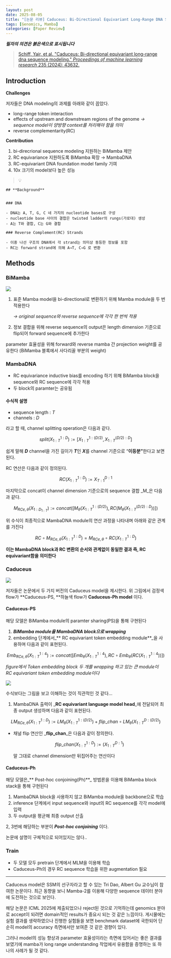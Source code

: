 ```yaml
---
layout: post
date: 2025-08-05
title: "[논문 리뷰] Caduceus: Bi-Directional Equivariant Long-Range DNA Sequence Modeling"
tags: [Genomics, Mamba]
categories: [Paper Review]
---
```


<span class="notion-red">_**필자의 의견은 붉은색으로 표시됩니다**_</span>


> [Schiff, Yair, et al. "Caduceus: Bi-directional equivariant long-range dna sequence modeling." ](https://pmc.ncbi.nlm.nih.gov/articles/PMC12189541/)[_Proceedings of machine learning research_](https://pmc.ncbi.nlm.nih.gov/articles/PMC12189541/)[ 235 (2024): 43632.](https://pmc.ncbi.nlm.nih.gov/articles/PMC12189541/)



## Introduction


**Challenges**


저자들은 DNA modeling의 과제를 아래와 같이 꼽았다.

- long-range token interaction
- effects of upstream and downstream regions of the genome 
_→ sequence model이 양방향 context를 처리해야 함을 의미_
- reverse complementarity(RC)

**Contribution**

1. bi-direcrional sequence modeling 지원하는 BiMamba 제안
1. RC equivariance 지원하도록 BiMamba 확장 → MambaDNA
1. RC-equivariant DNA foundation model family 기여
1. 10x 크기의 model보다 높은 성능

> 💡 


	## **Background**


	### DNA

	- DNA는 A, T, G, C 네 가지의 nucleotide bases로 구성
	- nucleotide base 사이의 결합은 twisted ladder의 rungs(가로대) 생성
	- A는 T와 결합, C는 G와 결합

	### Reverse Complement(RC) Strands

	- 이중 나선 구조의 DNA에서 각 strand는 의미상 동등한 정보를 포함
	- RC는 forward strand에 의해 A→T, C→G 로 변환


## Methods



### BiMamba


![](https://prod-files-secure.s3.us-west-2.amazonaws.com/542b861c-36a8-4051-84e5-8804b6728dba/2c247d59-7815-4980-99f0-8f0d21f445a7/image.png?X-Amz-Algorithm=AWS4-HMAC-SHA256&X-Amz-Content-Sha256=UNSIGNED-PAYLOAD&X-Amz-Credential=ASIAZI2LB466V4NWAJIV%2F20250813%2Fus-west-2%2Fs3%2Faws4_request&X-Amz-Date=20250813T051117Z&X-Amz-Expires=3600&X-Amz-Security-Token=IQoJb3JpZ2luX2VjEN3%2F%2F%2F%2F%2F%2F%2F%2F%2F%2FwEaCXVzLXdlc3QtMiJGMEQCIANr8FbKroWv02U5g0GmPzc4ENc01KRJt9u19LnNmCcMAiBSVgYJ7Cc4pIXOI2cZDjGDFBg4brlzQTb4XAzr61642ir%2FAwgmEAAaDDYzNzQyMzE4MzgwNSIMnaiRbVBECjC181hSKtwDu0ZNa5vwtkZVGVmNrGY59ziVyGIXgbGlvr5riWQ1WMDqXiPXbsQxOmvBcGtM0HrKpPOqZG9wu%2FSFrvVp5O%2FYQpwbtmV%2BHgmbbsydX1Of7cyZmsxv2dYPv0IMWHLfq9FtcEqqP1xwq7dBkIpfcc7vvzaRPqwxcfEaQendzvFEu9GYuMoXo%2BzvDkZiLUN5MtBcC4D6BRqXc84zVev62gc9PG6mVzqT60JGiC%2FeCzynWl4e6%2BvOZO0cbZiFr9dRkjCzRyQhYebAIp4%2FaF3k2Wa2vMwStHNk2%2B2d7APkDXIFn%2FlHdjsAUJI%2B8tgvLa5kxT%2F8U8OxGGRDQKXOjW5wVOjNYcgXuBX3sdjZTUqCs%2BEAy%2F2DQTJ1rBu6YNPiJsFFwKWSbspLUPDoEb9XEIR9GafqK2%2F1qEFZTYSUGd9n7N%2FOKg9G%2FCxjjfJv7X2hExiDXCHrLipDTuAL0MItUG22%2BFdtUHyjHrbVGAZ5m00x7efKr%2FHjt%2FNgQi0d553waNxNuadO3CQLXK0Y72Ehy0qcmk3Ah9rjtV157%2FAU%2BRXl60GIqemgHxE5xXO1WKRU9ZrDrJ3Ht86jkUeakcXuwk0UL0XEox4RtYcDrJTpEWeOkA0Ep%2FBk1E%2FHt%2FUK2xAHsbIwwbfwxAY6pgEs9yALDdALoKyVNj0MMvrvxawQUCoDbsJV6Anon%2BISZVotj2V5h6qnm6nItcLq0csugc5WjWYtZ6fN5HYMR0Lh1xOGtO56yty0cD4DB4u9r13N4pzuZ4vEafB3tQ1Ml0nt76KiN8sgG8LBc1mOSutmH5rQw4QgChupvyE7Kdafe6eBH3mPnr2bm%2B6Bv9nnP94I5q9V%2Fhla7FeUDg0dNoDOst9fLg6w&X-Amz-Signature=1effdfcc27b5a53858d5f2f2e73345d57400a7bc608558bdf49e1accc61c34e1&X-Amz-SignedHeaders=host&x-amz-checksum-mode=ENABLED&x-id=GetObject)

1. 표준 Mamba model을 bi-directional로 변환하기 위해 Mamba module을 두 번 적용한다

	_→ original sequence와 reverse sequence에 각각 한 번씩 적용_

1. 정보 결합을 위해 reverse sequence의 output은 length dimension 기준으로 flip되어 forward sequence에 추가한다

parameter 효율성을 위해 forward와 reverse mamba 간 projection weight를 공유한다 (BiMamba 블록에서 사다리꼴 부분의 weight)



### MambaDNA

- RC equivariance inductive bias를 encoding 하기 위해 BiMamba block을 sequence와 RC sequence에 각각 적용
- 두 block의 paramter는 공유됨


#### 수식적 설명

- sequence length : _T_
- channels : _D_

라고 할 때,  channel splitting operation은 다음과 같다.


$$
split(X^{1:D}_{1:T}):=[X^{1:(D/2)}_{1:T},X^{(D/2):D}_{1:T}]
$$


<span class="notion-red">쉽게 말해 </span><span class="notion-red">_**D**_</span><span class="notion-red"> channel을 가진 길이가 </span><span class="notion-red">_**T**_</span><span class="notion-red">인 </span><span class="notion-red">_**X**_</span><span class="notion-red">를 channel 기준으로 “</span><span class="notion-red">**이등분”**</span><span class="notion-red">한다고 보면 된다.</span>


RC 연산은 다음과 같이 정의된다.


$$
RC(X^{1:D}_{1:T}):=X^{D:1}_{T:1}
$$


마지막으로 concat이 channel dimension 기준으로의 sequence 결합 _M_은 다음과 같다.


$$
M_{RCe,\theta}(X_{1:D_{1:T}}):=concat([M_{\theta}(X^{1:(D/2)}_{1:T}),RC(M_{\theta}(X^{(D/2):D}_{1:T}))])
$$


위 수식이 최종적으로 MambaDNA module의 연산 과정을 나타내며 아래와 같은 관계를 가진다


$$
RC\circ M_{RCe,\theta}(X^{1:D}_{1:T}) = M_{RCe,\theta} \circ RC(X^{1:D}_{1:T})
$$


**이는 MambaDNA block과 RC 변환의 순서와 관계없이 동일한 결과 즉, RC equivariant함을 의미한다**



### Caduceus


![](https://prod-files-secure.s3.us-west-2.amazonaws.com/542b861c-36a8-4051-84e5-8804b6728dba/f94a60d7-8145-473b-aef9-7c68d3ec604a/image.png?X-Amz-Algorithm=AWS4-HMAC-SHA256&X-Amz-Content-Sha256=UNSIGNED-PAYLOAD&X-Amz-Credential=ASIAZI2LB466V4NWAJIV%2F20250813%2Fus-west-2%2Fs3%2Faws4_request&X-Amz-Date=20250813T051117Z&X-Amz-Expires=3600&X-Amz-Security-Token=IQoJb3JpZ2luX2VjEN3%2F%2F%2F%2F%2F%2F%2F%2F%2F%2FwEaCXVzLXdlc3QtMiJGMEQCIANr8FbKroWv02U5g0GmPzc4ENc01KRJt9u19LnNmCcMAiBSVgYJ7Cc4pIXOI2cZDjGDFBg4brlzQTb4XAzr61642ir%2FAwgmEAAaDDYzNzQyMzE4MzgwNSIMnaiRbVBECjC181hSKtwDu0ZNa5vwtkZVGVmNrGY59ziVyGIXgbGlvr5riWQ1WMDqXiPXbsQxOmvBcGtM0HrKpPOqZG9wu%2FSFrvVp5O%2FYQpwbtmV%2BHgmbbsydX1Of7cyZmsxv2dYPv0IMWHLfq9FtcEqqP1xwq7dBkIpfcc7vvzaRPqwxcfEaQendzvFEu9GYuMoXo%2BzvDkZiLUN5MtBcC4D6BRqXc84zVev62gc9PG6mVzqT60JGiC%2FeCzynWl4e6%2BvOZO0cbZiFr9dRkjCzRyQhYebAIp4%2FaF3k2Wa2vMwStHNk2%2B2d7APkDXIFn%2FlHdjsAUJI%2B8tgvLa5kxT%2F8U8OxGGRDQKXOjW5wVOjNYcgXuBX3sdjZTUqCs%2BEAy%2F2DQTJ1rBu6YNPiJsFFwKWSbspLUPDoEb9XEIR9GafqK2%2F1qEFZTYSUGd9n7N%2FOKg9G%2FCxjjfJv7X2hExiDXCHrLipDTuAL0MItUG22%2BFdtUHyjHrbVGAZ5m00x7efKr%2FHjt%2FNgQi0d553waNxNuadO3CQLXK0Y72Ehy0qcmk3Ah9rjtV157%2FAU%2BRXl60GIqemgHxE5xXO1WKRU9ZrDrJ3Ht86jkUeakcXuwk0UL0XEox4RtYcDrJTpEWeOkA0Ep%2FBk1E%2FHt%2FUK2xAHsbIwwbfwxAY6pgEs9yALDdALoKyVNj0MMvrvxawQUCoDbsJV6Anon%2BISZVotj2V5h6qnm6nItcLq0csugc5WjWYtZ6fN5HYMR0Lh1xOGtO56yty0cD4DB4u9r13N4pzuZ4vEafB3tQ1Ml0nt76KiN8sgG8LBc1mOSutmH5rQw4QgChupvyE7Kdafe6eBH3mPnr2bm%2B6Bv9nnP94I5q9V%2Fhla7FeUDg0dNoDOst9fLg6w&X-Amz-Signature=dd08a38ace85af0fc75e7dc62cc28d8672ee5c0b99cc0b4569ddf39cacc4f8ca&X-Amz-SignedHeaders=host&x-amz-checksum-mode=ENABLED&x-id=GetObject)


저자들은 논문에서 두 가지 버전의 Caduceus model을 제시한다. 위 그림에서 검정색 flow가 **Caduceus-PS, **하늘색 flow가 **Caduceus-Ph model** 이다.



#### Caduceus-PS


해당 모델은 BiMamba module의 paramter sharing(PS)을 통해 구현된다

1. _**BiMamba module을 MambaDNA block으로 wrapping**_
1. embedding 단계에서_** RC equivariant token embedding module**_을 사용하며 다음과 같이 표현된다.

$$
Emb_{RCe,\theta}(X^{1:4}_{1:T}):=concat([Emb_{\theta}(X^{1:4}_{1:T}),RC \circ Emb_{\theta}(RC(X^{1:4}_{1:T}))])
$$


_figure에서 Token embedding block 두 개를 wrapping 하고 있는 큰 module이 RC equivariant token embedding module이다_


![](https://prod-files-secure.s3.us-west-2.amazonaws.com/542b861c-36a8-4051-84e5-8804b6728dba/b175e4da-71eb-4e91-8c23-a06dabe673c9/image.png?X-Amz-Algorithm=AWS4-HMAC-SHA256&X-Amz-Content-Sha256=UNSIGNED-PAYLOAD&X-Amz-Credential=ASIAZI2LB466V4NWAJIV%2F20250813%2Fus-west-2%2Fs3%2Faws4_request&X-Amz-Date=20250813T051117Z&X-Amz-Expires=3600&X-Amz-Security-Token=IQoJb3JpZ2luX2VjEN3%2F%2F%2F%2F%2F%2F%2F%2F%2F%2FwEaCXVzLXdlc3QtMiJGMEQCIANr8FbKroWv02U5g0GmPzc4ENc01KRJt9u19LnNmCcMAiBSVgYJ7Cc4pIXOI2cZDjGDFBg4brlzQTb4XAzr61642ir%2FAwgmEAAaDDYzNzQyMzE4MzgwNSIMnaiRbVBECjC181hSKtwDu0ZNa5vwtkZVGVmNrGY59ziVyGIXgbGlvr5riWQ1WMDqXiPXbsQxOmvBcGtM0HrKpPOqZG9wu%2FSFrvVp5O%2FYQpwbtmV%2BHgmbbsydX1Of7cyZmsxv2dYPv0IMWHLfq9FtcEqqP1xwq7dBkIpfcc7vvzaRPqwxcfEaQendzvFEu9GYuMoXo%2BzvDkZiLUN5MtBcC4D6BRqXc84zVev62gc9PG6mVzqT60JGiC%2FeCzynWl4e6%2BvOZO0cbZiFr9dRkjCzRyQhYebAIp4%2FaF3k2Wa2vMwStHNk2%2B2d7APkDXIFn%2FlHdjsAUJI%2B8tgvLa5kxT%2F8U8OxGGRDQKXOjW5wVOjNYcgXuBX3sdjZTUqCs%2BEAy%2F2DQTJ1rBu6YNPiJsFFwKWSbspLUPDoEb9XEIR9GafqK2%2F1qEFZTYSUGd9n7N%2FOKg9G%2FCxjjfJv7X2hExiDXCHrLipDTuAL0MItUG22%2BFdtUHyjHrbVGAZ5m00x7efKr%2FHjt%2FNgQi0d553waNxNuadO3CQLXK0Y72Ehy0qcmk3Ah9rjtV157%2FAU%2BRXl60GIqemgHxE5xXO1WKRU9ZrDrJ3Ht86jkUeakcXuwk0UL0XEox4RtYcDrJTpEWeOkA0Ep%2FBk1E%2FHt%2FUK2xAHsbIwwbfwxAY6pgEs9yALDdALoKyVNj0MMvrvxawQUCoDbsJV6Anon%2BISZVotj2V5h6qnm6nItcLq0csugc5WjWYtZ6fN5HYMR0Lh1xOGtO56yty0cD4DB4u9r13N4pzuZ4vEafB3tQ1Ml0nt76KiN8sgG8LBc1mOSutmH5rQw4QgChupvyE7Kdafe6eBH3mPnr2bm%2B6Bv9nnP94I5q9V%2Fhla7FeUDg0dNoDOst9fLg6w&X-Amz-Signature=4d840b9bf25541b713a968950ebaaef8263529e5fdb403b9292c8390513d8604&X-Amz-SignedHeaders=host&x-amz-checksum-mode=ENABLED&x-id=GetObject)


<span class="notion-red">수식보다는 그림을 보고 이해하는 것이 직관적인 것 같다…</span>

1. MambaDNA 출력이 _**RC equivariant language model head**_에 전달되어 최종 output 생성하며 다음과 같이 표현된다.

$$
LM_{RCe,\theta}(X^{1:D}_{1:T}):= LM_{\theta}(X^{1:(D/2)}_{1:T})+flip\_chan\circ LM_{\theta}(X^{D:(D/2)}_{1:T})
$$

- 채널 flip 연산인 _**flip\_chan**_은 다음과 같이 정의한다.

	$$
	flip\_chan(X^{1:D}_{1:T}):=(X^{D:1}_{1:T})
	$$


	말 그대로 channel dimension만 뒤집어주는 연산이다



#### Caduceus-Ph


해당 모델은_** Post-hoc conjoining(Ph)**_ 방법론을 이용해 BiMamba block stack을 통해 구현된다

1. MambaDNA block을 사용하지 않고 BiMamba module을 backbone으로 학습
1. inference 단계에서 input sequence와 input의 RC sequence를 각각 model에 입력
1. 두 output을 평균해 최종 output 산출

2, 3번에 해당하는 부분이 _**Post-hoc conjoining**_ 이다.


<span class="notion-red">논문에 설명이 구체적으로 되어있지는 않다..</span>



### Train

- 두 모델 모두 pretrain 단계에서 MLM을 이용해 학습
- Caduceus-Ph의 경우 RC sequence 학습을 위한 augmentation 필요

---


<span class="notion-red">Caduceus model은 SSM의 선구자라고 할 수 있는 Tri Dao, Albert Gu 교수님이 참여한 논문이다. 최근 동향을 보니 Mamba-2를 이용해 다양한 sequence 데이터 분야에 도전하는 것으로 보인다.</span>


<span class="notion-red">해당 논문은 ICML 2025에 제출되었으나 reject된 것으로 기억하는데 genomics 분야로 accept이 되려면 domain적인 results가 중요시 되는 것 같은 느낌이다. 게시물에는 실험 결과를 생략하였으나 진행한 실험들을 보면 benchmark dataset에 국한되어 단순히 model의 accuracy 측면에서만 보여준 것 같은 경향이 있다.</span>


<span class="notion-red">그러나 model의 성능 향상과 parameter 효율성이라는 측면에 있어서는 좋은 결과를 보였기에 mamba가 long range understanding 작업에서 유용함을 증명하는 또 하나의 사례가 될 것 같다.</span>

